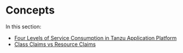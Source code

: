 # Concepts

In this section:

* [Four Levels of Service Consumption in Tanzu Application Platform](four-levels-of-service-consumption.hbs.md)
* [Class Claims vs Resource Claims](class-claim-vs-resource-claim.hbs.md)
